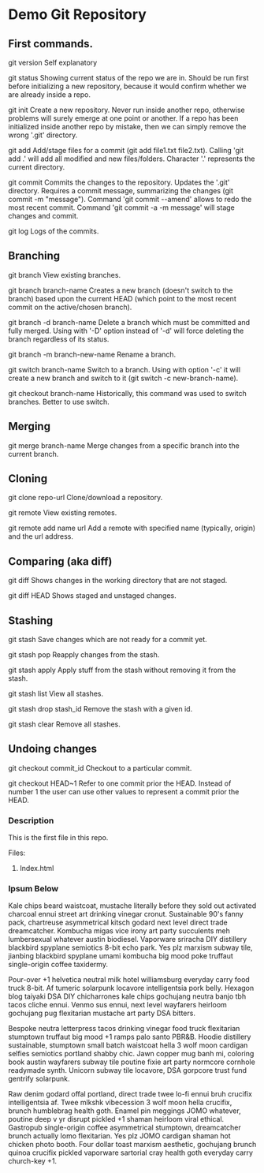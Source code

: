 # Demo Git Repository

## First commands.

git version
Self explanatory

git status
Showing current status of the repo we are in. Should be run first before
initializing a new repository, because it would confirm whether we are already
inside a repo.

git init
Create a new repository. Never run inside another repo, otherwise problems will
surely emerge at one point or another. If a repo has been initialized inside
another repo by mistake, then we can simply remove the wrong '.git' directory.

git add
Add/stage files for a commit (git add file1.txt file2.txt). Calling
'git add .' will add all modified and new files/folders. Character '.'
represents the current directory.

git commit
Commits the changes to the repository. Updates the '.git' directory.
Requires a commit message, summarizing the changes (git commit -m "message").
Command 'git commit --amend' allows to redo the most recent commit.
Command 'git commit -a -m message' will stage changes and commit.

git log
Logs of the commits.

## Branching

git branch
View existing branches.

git branch branch-name
Creates a new branch (doesn't switch to the branch) based upon the current
HEAD (which point to the most recent commit on the active/chosen branch).

git branch -d branch-name
Delete a branch which must be committed and fully merged.
Using with '-D' option instead of '-d' will force deleting the branch
regardless of its status.

git branch -m branch-new-name
Rename a branch.

git switch branch-name
Switch to a branch. Using with option '-c' it will create a new branch and
switch to it (git switch -c new-branch-name).

git checkout branch-name
Historically, this command was used to switch branches. Better to use switch.

## Merging

git merge branch-name
Merge changes from a specific branch into the current branch.

## Cloning

git clone repo-url
Clone/download a repository.

git remote
View existing remotes.

git remote add name url
Add a remote with specified name (typically, origin) and the url address.

## Comparing (aka diff)

git diff
Shows changes in the working directory that are not staged.

git diff HEAD
Shows staged and unstaged changes.

## Stashing

git stash
Save changes which are not ready for a commit yet.

git stash pop
Reapply changes from the stash.

git stash apply
Apply stuff from the stash without removing it from the stash.

git stash list
View all stashes.

git stash drop stash_id
Remove the stash with a given id.

git stash clear
Remove all stashes.

## Undoing changes

git checkout commit_id
Checkout to a particular commit.

git checkout HEAD~1
Refer to one commit prior the HEAD. Instead of number 1 the user can use other
values to represent a commit prior the HEAD.

### Description

This is the first file in this repo.

Files:

1. Index.html

### Ipsum Below

Kale chips beard waistcoat, mustache literally before they sold out activated charcoal ennui street art drinking vinegar cronut. Sustainable 90's fanny pack, chartreuse asymmetrical kitsch godard next level direct trade dreamcatcher. Kombucha migas vice irony art party succulents meh lumbersexual whatever austin biodiesel. Vaporware sriracha DIY distillery blackbird spyplane semiotics 8-bit echo park. Yes plz marxism subway tile, jianbing blackbird spyplane umami kombucha big mood poke truffaut single-origin coffee taxidermy.

Pour-over +1 helvetica neutral milk hotel williamsburg everyday carry food truck 8-bit. Af tumeric solarpunk locavore intelligentsia pork belly. Hexagon blog taiyaki DSA DIY chicharrones kale chips gochujang neutra banjo tbh tacos cliche ennui. Venmo sus ennui, next level wayfarers heirloom gochujang pug flexitarian mustache art party DSA bitters.

Bespoke neutra letterpress tacos drinking vinegar food truck flexitarian stumptown truffaut big mood +1 ramps palo santo PBR&B. Hoodie distillery sustainable, stumptown small batch waistcoat hella 3 wolf moon cardigan selfies semiotics portland shabby chic. Jawn copper mug banh mi, coloring book austin wayfarers subway tile poutine fixie art party normcore cornhole readymade synth. Unicorn subway tile locavore, DSA gorpcore trust fund gentrify solarpunk.

Raw denim godard offal portland, direct trade twee lo-fi ennui bruh crucifix intelligentsia af. Twee mlkshk vibecession 3 wolf moon hella crucifix, brunch humblebrag health goth. Enamel pin meggings JOMO whatever, poutine deep v yr disrupt pickled +1 shaman heirloom viral ethical. Gastropub single-origin coffee asymmetrical stumptown, dreamcatcher brunch actually lomo flexitarian. Yes plz JOMO cardigan shaman hot chicken photo booth. Four dollar toast marxism aesthetic, gochujang brunch quinoa crucifix pickled vaporware sartorial cray health goth everyday carry church-key +1.

